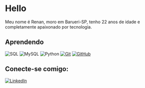 # Hello

Meu nome é Renan, moro em Barueri-SP, tenho 22 anos de idade e completamente apaixonado por tecnologia.

## Aprendendo 

![SQL](https://img.shields.io/badge/Microsoft%20SQL%20Server-000.svg?style=for-the-badge&logo=Microsoft-SQL-Server&logoColor=white)
![MySQL](https://img.shields.io/badge/mysql-000.svg?style=for-the-badge&logo=mysql&logoColor=white)
![Python](https://img.shields.io/badge/Python-000?style=for-the-badge&logo=python)
[![Git](https://img.shields.io/badge/Git-000?style=for-the-badge&logo=git&logoColor=E94D5F)](https://git-scm.com/doc)
[![GitHub](https://img.shields.io/badge/GitHub-000?style=for-the-badge&logo=github&logoColor=30A3DC)](https://docs.github.com/)

## Conecte-se comigo:

[![LinkedIn](https://img.shields.io/badge/linkedin-0E6305?style=for-the-badge&logo=Linkedin&logoColor=0E76A8)](https://www.linkedin.com/in/renancorreadias/)



